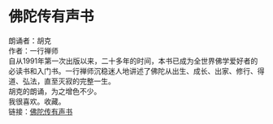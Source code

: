 # 佛陀传有声书
朗诵者：胡克  
作者：一行禅师  
自从1991年第一次出版以来，二十多年的时间，本书已成为全世界佛学爱好者的必读书和入门书。一行禅师沉稳迷人地讲述了佛陀从出生、成长、出家、修行、得道、弘法，直至灭寂的完整一生。  
胡克的朗诵，为之增色不少。  
我很喜欢。收藏。  
链接：[佛陀传有声书](http://www.changleisi.com/index/Audio/details.html?id=78)
